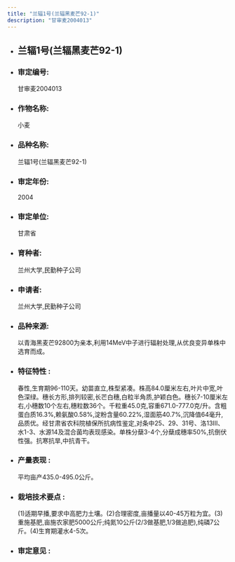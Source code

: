 ```yaml
---
title: "兰辐1号(兰辐黑麦芒92-1)"
description: "甘审麦2004013"
---
```

* ## 兰辐1号(兰辐黑麦芒92-1)
* ###  审定编号:  
   甘审麦2004013

*  ### 作物名称:  
   小麦

*   ###  品种名称: 
    兰辐1号(兰辐黑麦芒92-1)

*   ### 审定年份: 
    2004

*   ### 审定单位:  
    甘肃省

*   ### 育种者:  
    兰州大学,民勤种子公司

*   ### 申请者:  
    兰州大学,民勤种子公司

*   ### 品种来源:  
    以青海黑麦芒92800为亲本,利用14MeV中子进行辐射处理,从优良变异单株中选育而成。

*   ### 特征特性 : 
    春性,生育期96-110天。幼苗直立,株型紧凑。株高84.0厘米左右,叶片中宽,叶色深绿。穗长方形,排列较密,长芒白穗,白粒半角质,护颖白色。穗长7-10厘米左右,小穗数10个左右,穗粒数36个。千粒重45.0克,容重671.0-777.0克/升。含粗蛋白质16.3%,赖氨酸0.58%,淀粉含量60.22%,湿面筋40.7%,沉降值64毫升,品质优。经甘肃省农科院植保所抗病性鉴定,对条中25、29、31号、洛13Ⅲ、水1-3、水源14及混合菌均表现感染。单株分蘖3-4个,分蘖成穗率50%,抗倒伏性强。抗寒抗旱,中抗青干。

*   ### 产量表现 : 
    平均亩产435.0-495.0公斤。

*   ### 栽培技术要点 : 
    (1)适期早播,要求中高肥力土壤。(2)合理密度,亩播量以40-45万粒为宜。(3)重施基肥,亩施农家肥5000公斤;纯氮10公斤(2/3做基肥,1/3做追肥),纯磷7公斤。(4)生育期灌水4-5次。

*   ### 审定意见 : 
    

